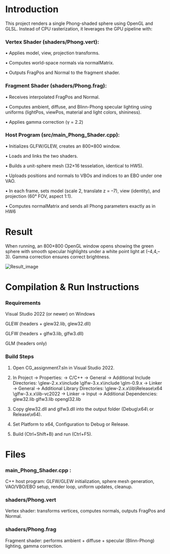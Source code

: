 # Introduction
This project renders a single Phong-shaded sphere using OpenGL and GLSL. Instead of CPU rasterization, it leverages the GPU pipeline with:

### Vertex Shader (shaders/Phong.vert):
• Applies model, view, projection transforms.

• Computes world-space normals via normalMatrix.

• Outputs FragPos and Normal to the fragment shader.

### Fragment Shader (shaders/Phong.frag):
• Receives interpolated FragPos and Normal.

• Computes ambient, diffuse, and Blinn-Phong specular lighting using uniforms (lightPos, viewPos, material and light colors, shininess).

• Applies gamma correction (γ = 2.2)

### Host Program (src/main_Phong_Shader.cpp):

• Initializes GLFW/GLEW, creates an 800×800 window.

• Loads and links the two shaders.

• Builds a unit-sphere mesh (32×16 tesselation, identical to HW5).

• Uploads positions and normals to VBOs and indices to an EBO under one VAO.

• In each frame, sets model (scale 2, translate z = –7), view (identity), and projection (60° FOV, aspect 1:1).

• Computes normalMatrix and sends all Phong parameters exactly as in HW6

# Result
When running, an 800×800 OpenGL window opens showing the green sphere with smooth specular highlights under a white point light at (–4,4,–3). Gamma correction ensures correct brightness.

![Result_image](https://github.com/user-attachments/assets/348f324f-5b17-41cd-89e6-1dc90db0f8f8)


# Compilation & Run Instructions

### Requirements
Visual Studio 2022 (or newer) on Windows

GLEW (headers + glew32.lib, glew32.dll)

GLFW (headers + glfw3.lib, glfw3.dll)

GLM (headers only)

### Build Steps

1. Open CG_assignment7.sln in Visual Studio 2022.
2. In Project → Properties:
 -> C/C++ → General → Additional Include Directories:
    <path-to>\glew-2.x.x\include
    <path-to>\glfw-3.x.x\include
    <path-to>\glm-0.9.x
 -> Linker → General → Additional Library Directories:
    <path-to>\glew-2.x.x\lib\Release\x64
    <path-to>\glfw-3.x.x\lib-vc2022
 -> Linker → Input → Additional Dependencies:
     glew32.lib
    glfw3.lib
    opengl32.lib
    
3. Copy glew32.dll and glfw3.dll into the output folder (Debug\x64\ or Release\x64\).
4. Set Platform to x64, Configuration to Debug or Release.
5. Build (Ctrl+Shift+B) and run (Ctrl+F5).
  
# Files 

### main_Phong_Shader.cpp : 
C++ host program: GLFW/GLEW initialization, sphere mesh generation, VAO/VBO/EBO setup, render loop, uniform updates, cleanup.

### shaders/Phong.vert
Vertex shader: transforms vertices, computes normals, outputs FragPos and Normal.

### shaders/Phong.frag
Fragment shader: performs ambient + diffuse + specular (Blinn-Phong) lighting, gamma correction.
